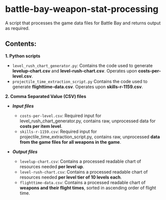 # battle-bay-weapon-stat-processing
A script that processes the game data files for Battle Bay and returns output as required.

## Contents:

**1. Python scripts**
- `level_rush_chart_generator.py`: 
  Contains the code used to generate **levelup-chart.csv** and **level-rush-chart.csv**. Operates upon **costs-per-level.csv**.
- `projectile_time_extraction_script.py`
  Contains the code used to generate **flighttime-data.csv**. Operates upon **skills-r-1159.csv**.


**2. Comma Separated Value (CSV) files**
- ***Input files***
  - `costs-per-level.csv`: 
    Required input for level_rush_chart_generator.py, contains raw, unprocessed data for **costs per item level**.
  - `skills-r-1159.csv`: 
    Required input for projectile_time_extraction_script.py, contains raw, unprocessed **data from the game files for all weapons in the game**. 
 
- ***Output files***
  - `levelup-chart.csv`: 
    Contains a processed readable chart of resources needed **per level up**.
  - `level-rush-chart.csv`: 
    Contains a processed readable chart of resources needed **per level tier of 10 levels each**.
  - `flighttime-data.csv`: 
    Contains a processed readable chart of **weapons and their flight times**, sorted in ascending order of flight time.

